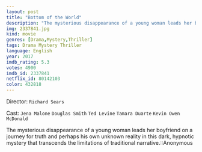 ```yaml
---
layout: post
title: "Bottom of the World"
description: "The mysterious disappearance of a young woman leads her boyfriend on a journey for truth and perhaps his own unknown reality in this dark, hypnotic mystery that transcends the limitations of traditional narrative.::Anonymous.."
img: 2337841.jpg
kind: movie
genres: [Drama,Mystery,Thriller]
tags: Drama Mystery Thriller 
language: English
year: 2017
imdb_rating: 5.3
votes: 4900
imdb_id: 2337841
netflix_id: 80142103
color: 432818
---
```

Director: `Richard Sears`  

Cast: `Jena Malone` `Douglas Smith` `Ted Levine` `Tamara Duarte` `Kevin Owen McDonald` 

The mysterious disappearance of a young woman leads her boyfriend on a journey for truth and perhaps his own unknown reality in this dark, hypnotic mystery that transcends the limitations of traditional narrative.::Anonymous